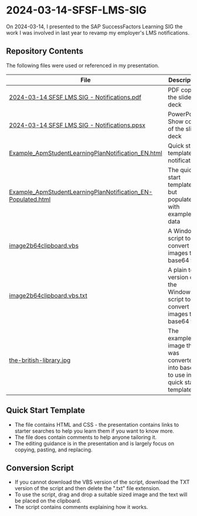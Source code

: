 # 2024-03-14-SFSF-LMS-SIG
On 2024-03-14, I presented to the SAP SuccessFactors Learning SIG the work I was involved in last year to revamp my employer's LMS notifications.

## Repository Contents
The following files were used or referenced in my presentation.

| File | Description |
|-|-|
| [2024-03-14 SFSF LMS SIG - Notifications.pdf](2024-03-14%20SFSF%20LMS%20SIG%20-%20Notifications.pdf) | PDF copy of the slide deck |
| [2024-03-14 SFSF LMS SIG - Notifications.ppsx](2024-03-14%20SFSF%20LMS%20SIG%20-%20Notifications.ppsx) | PowerPoint Show copy of the slide deck |
| [Example_ApmStudentLearningPlanNotification_EN.html](Example_ApmStudentLearningPlanNotification_EN.html) | Quick start template for notifications |
| [Example_ApmStudentLearningPlanNotification_EN-Populated.html](Example_ApmStudentLearningPlanNotification_EN-Populated.html) | The quick start template, but populated with example data |
| [image2b64clipboard.vbs](image2b64clipboard.vbs) | A Windows script to convert images to base64 text |
| [image2b64clipboard.vbs.txt](image2b64clipboard.vbs.txt) | A plain text version of the Windows script to convert images to base64 text |
| [the-british-library.jpg](the-british-library.jpg) | The example image that was converted into base64 to use in the quick start template |

## Quick Start Template
- The file contains HTML and CSS - the presentation contains links to starter searches to help you learn them if you want to know more.
- The file does contain comments to help anyone tailoring it.
- The editing guidance is in the presentation and is largely focus on copying, pasting, and replacing.

## Conversion Script
- If you cannot download the VBS version of the script, download the TXT version of the script and then delete the ".txt" file extension.
- To use the script, drag and drop a suitable sized image and the text will be placed on the clipboard.
- The script contains comments explaining how it works.
